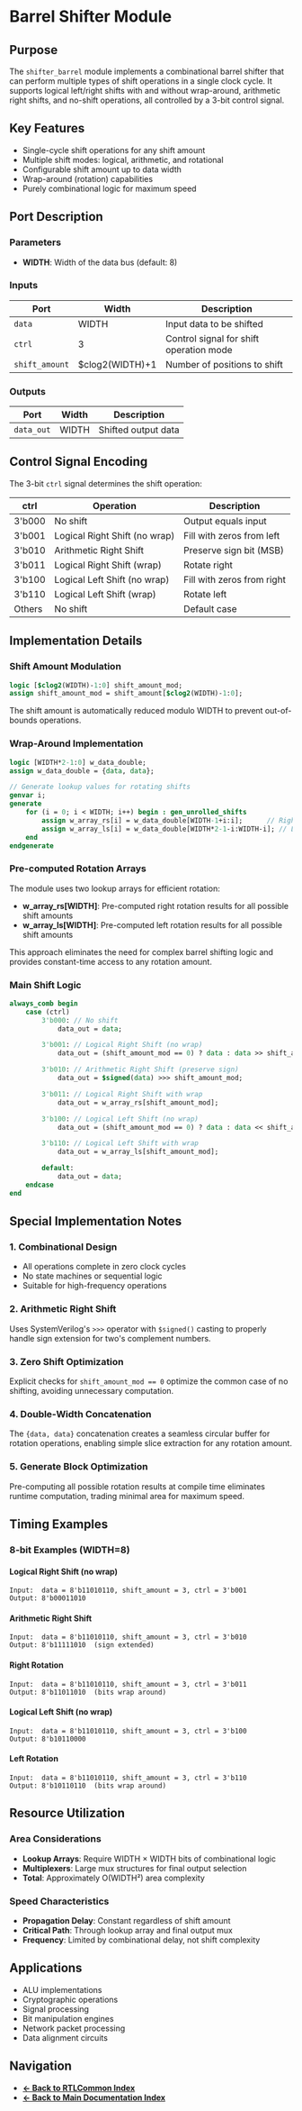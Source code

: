 # Barrel Shifter Module

## Purpose
The `shifter_barrel` module implements a combinational barrel shifter that can perform multiple types of shift operations in a single clock cycle. It supports logical left/right shifts with and without wrap-around, arithmetic right shifts, and no-shift operations, all controlled by a 3-bit control signal.

## Key Features
- Single-cycle shift operations for any shift amount
- Multiple shift modes: logical, arithmetic, and rotational
- Configurable shift amount up to data width
- Wrap-around (rotation) capabilities
- Purely combinational logic for maximum speed

## Port Description

### Parameters
- **WIDTH**: Width of the data bus (default: 8)

### Inputs
| Port | Width | Description |
|------|-------|-------------|
| `data` | WIDTH | Input data to be shifted |
| `ctrl` | 3 | Control signal for shift operation mode |
| `shift_amount` | $clog2(WIDTH)+1 | Number of positions to shift |

### Outputs
| Port | Width | Description |
|------|-------|-------------|
| `data_out` | WIDTH | Shifted output data |

## Control Signal Encoding

The 3-bit `ctrl` signal determines the shift operation:

| ctrl | Operation | Description |
|------|-----------|-------------|
| 3'b000 | No shift | Output equals input |
| 3'b001 | Logical Right Shift (no wrap) | Fill with zeros from left |
| 3'b010 | Arithmetic Right Shift | Preserve sign bit (MSB) |
| 3'b011 | Logical Right Shift (wrap) | Rotate right |
| 3'b100 | Logical Left Shift (no wrap) | Fill with zeros from right |
| 3'b110 | Logical Left Shift (wrap) | Rotate left |
| Others | No shift | Default case |

## Implementation Details

### Shift Amount Modulation
```systemverilog
logic [$clog2(WIDTH)-1:0] shift_amount_mod;
assign shift_amount_mod = shift_amount[$clog2(WIDTH)-1:0];
```
The shift amount is automatically reduced modulo WIDTH to prevent out-of-bounds operations.

### Wrap-Around Implementation
```systemverilog
logic [WIDTH*2-1:0] w_data_double;
assign w_data_double = {data, data};

// Generate lookup values for rotating shifts
genvar i;
generate
    for (i = 0; i < WIDTH; i++) begin : gen_unrolled_shifts
        assign w_array_rs[i] = w_data_double[WIDTH-1+i:i];      // Right shift
        assign w_array_ls[i] = w_data_double[WIDTH*2-1-i:WIDTH-i]; // Left shift
    end
endgenerate
```

### Pre-computed Rotation Arrays
The module uses two lookup arrays for efficient rotation:
- **w_array_rs[WIDTH]**: Pre-computed right rotation results for all possible shift amounts
- **w_array_ls[WIDTH]**: Pre-computed left rotation results for all possible shift amounts

This approach eliminates the need for complex barrel shifting logic and provides constant-time access to any rotation amount.

### Main Shift Logic
```systemverilog
always_comb begin
    case (ctrl)
        3'b000: // No shift
            data_out = data;

        3'b001: // Logical Right Shift (no wrap)
            data_out = (shift_amount_mod == 0) ? data : data >> shift_amount;

        3'b010: // Arithmetic Right Shift (preserve sign)
            data_out = $signed(data) >>> shift_amount_mod;

        3'b011: // Logical Right Shift with wrap
            data_out = w_array_rs[shift_amount_mod];

        3'b100: // Logical Left Shift (no wrap)
            data_out = (shift_amount_mod == 0) ? data : data << shift_amount;

        3'b110: // Logical Left Shift with wrap
            data_out = w_array_ls[shift_amount_mod];

        default:
            data_out = data;
    endcase
end
```

## Special Implementation Notes

### 1. Combinational Design
- All operations complete in zero clock cycles
- No state machines or sequential logic
- Suitable for high-frequency operations

### 2. Arithmetic Right Shift
Uses SystemVerilog's `>>>` operator with `$signed()` casting to properly handle sign extension for two's complement numbers.

### 3. Zero Shift Optimization
Explicit checks for `shift_amount_mod == 0` optimize the common case of no shifting, avoiding unnecessary computation.

### 4. Double-Width Concatenation
The `{data, data}` concatenation creates a seamless circular buffer for rotation operations, enabling simple slice extraction for any rotation amount.

### 5. Generate Block Optimization
Pre-computing all possible rotation results at compile time eliminates runtime computation, trading minimal area for maximum speed.

## Timing Examples

### 8-bit Examples (WIDTH=8)

#### Logical Right Shift (no wrap)
```
Input:  data = 8'b11010110, shift_amount = 3, ctrl = 3'b001
Output: 8'b00011010
```

#### Arithmetic Right Shift
```
Input:  data = 8'b11010110, shift_amount = 3, ctrl = 3'b010
Output: 8'b11111010  (sign extended)
```

#### Right Rotation
```
Input:  data = 8'b11010110, shift_amount = 3, ctrl = 3'b011
Output: 8'b11011010  (bits wrap around)
```

#### Logical Left Shift (no wrap)
```
Input:  data = 8'b11010110, shift_amount = 3, ctrl = 3'b100
Output: 8'b10110000
```

#### Left Rotation
```
Input:  data = 8'b11010110, shift_amount = 3, ctrl = 3'b110
Output: 8'b10110110  (bits wrap around)
```

## Resource Utilization

### Area Considerations
- **Lookup Arrays**: Require WIDTH × WIDTH bits of combinational logic
- **Multiplexers**: Large mux structures for final output selection
- **Total**: Approximately O(WIDTH²) area complexity

### Speed Characteristics
- **Propagation Delay**: Constant regardless of shift amount
- **Critical Path**: Through lookup array and final output mux
- **Frequency**: Limited by combinational delay, not shift complexity

## Applications
- ALU implementations
- Cryptographic operations
- Signal processing
- Bit manipulation engines
- Network packet processing
- Data alignment circuits

## Navigation

- **[← Back to RTLCommon Index](index.md)**
- **[← Back to Main Documentation Index](../../index.md)**
